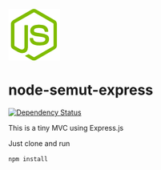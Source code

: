 ![ExpressJS 4 Starter](https://raw.githubusercontent.com/dwisetiyadi/node-semut-express/master/public/img/logo.png)

node-semut-express
==================
[![Dependency Status](https://david-dm.org/dwisetiyadi/node-semut-express.svg)](https://david-dm.org/dwisetiyadi/node-semut-express)

This is a tiny MVC using Express.js

Just clone and run

```bash
npm install
```
